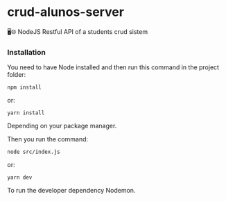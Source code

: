 # crud-alunos-server
🖥🌐 NodeJS Restful API of a students crud sistem

### Installation

You need to have Node installed and then run this command in the project folder:

```
npm install
```
or:
```
yarn install
```
Depending on your package manager.

Then you run the command: 
```
node src/index.js
```
or: 
```
yarn dev
```
To run the developer dependency Nodemon.
